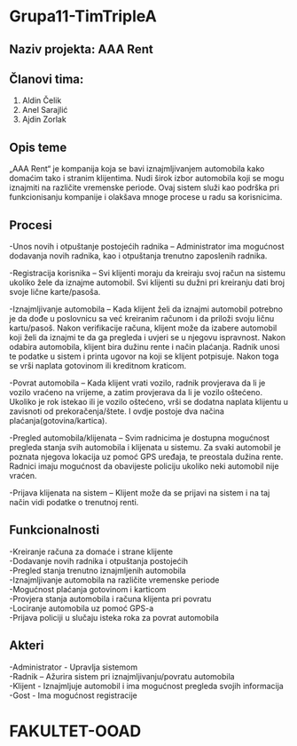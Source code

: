 # Grupa11-TimTripleA
## Naziv projekta: AAA Rent
## Članovi tima:
1. Aldin Čelik
2. Anel Sarajlić
3. Ajdin Zorlak
## Opis teme
„AAA Rent“ je kompanija koja se bavi iznajmljivanjem automobila kako domaćim tako i stranim klijentima. Nudi širok izbor automobila koji se mogu iznajmiti na različite vremenske periode. Ovaj sistem služi kao podrška pri funkcionisanju kompanije i olakšava mnoge procese u radu sa korisnicima.
## Procesi
-Unos novih i otpuštanje postojećih radnika – Administrator ima mogućnost dodavanja novih radnika, kao i otpuštanja trenutno zaposlenih radnika.

-Registracija korisnika – Svi klijenti moraju da kreiraju svoj račun na sistemu ukoliko žele da iznajme automobil. Svi klijenti su dužni pri kreiranju dati broj svoje lične karte/pasoša.

-Iznajmljivanje automobila – Kada klijent želi da iznajmi automobil potrebno je da dođe u poslovnicu sa već kreiranim računom i da priloži svoju ličnu kartu/pasoš. Nakon verifikacije računa, klijent može da izabere automobil koji želi da iznajmi te da ga pregleda i uvjeri se u njegovu ispravnost. Nakon odabira automobila, klijent bira dužinu rente i način plaćanja. Radnik unosi te podatke u sistem i printa ugovor na koji se klijent potpisuje. Nakon toga se vrši naplata gotovinom ili kreditnom kraticom.

-Povrat automobila – Kada klijent vrati vozilo, radnik provjerava da li je vozilo vraćeno na vrijeme, a zatim provjerava da li je vozilo oštećeno. Ukoliko je rok istekao ili je vozilo oštećeno, vrši se dodatna naplata klijentu u zavisnoti od prekoračenja/štete. I ovdje postoje dva načina plaćanja(gotovina/kartica).

-Pregled automobila/klijenata – Svim radnicima je dostupna mogućnost pregleda stanja svih automobila i klijenata u sistemu. Za svaki automobil je poznata njegova lokacija uz pomoć GPS uređaja, te preostala dužina rente. Radnici imaju mogućnost da obavijeste policiju ukoliko neki automobil nije vraćen.

-Prijava klijenata na sistem – Klijent može da se prijavi na sistem i na taj način vidi podatke o trenutnoj renti.
## Funkcionalnosti
-Kreiranje računa za domaće i strane klijente  
-Dodavanje novih radnika i otpuštanja postojećih  
-Pregled stanja trenutno iznajmljenih automobila  
-Iznajmljivanje automobila na različite vremenske periode  
-Mogućnost plaćanja gotovinom i karticom  
-Provjera stanja automobila i računa klijenta pri povratu  
-Lociranje automobila uz pomoć GPS-a  
-Prijava policiji u slučaju isteka roka za povrat automobila  
## Akteri
-Administrator - Upravlja sistemom  
-Radnik – Ažurira sistem pri iznajmljivanju/povratu automobila  
-Klijent - Iznajmljuje automobil i ima mogućnost pregleda svojih informacija  
-Gost - Ima mogućnost registracije
# FAKULTET-OOAD
